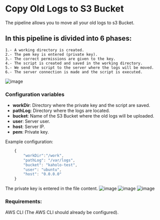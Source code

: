# Copy Old Logs to S3 Bucket

The pipeline allows you to move all your old logs to s3 Bucket.

## In this pipeline is divided into 6 phases:

    1.- A working directory is created.
    2.- The pem key is entered (private key).
    3.- The correct permissions are given to the key.
    4.- The script is created and saved in the working directory.
    5.- We send the script to the server where the logs will be moved.
    6.- The server connection is made and the script is executed.

![image](https://user-images.githubusercontent.com/6090240/153493323-6cdfc2eb-de9b-459e-bea0-73bd1a987388.png)

### Configuration variables

* **workDir**: Directory where the private key and the script are saved.
* **pathLog**: Directory where the logs are located.
* **bucket**: Name of the S3 Bucket where the old logs will be uploaded.
* **user**: Server user.
* **host**: Server IP.
* **pem**: Private key.
    
Example configuration:
```javascript
    {
        "workDir":"/work",
        "pathLog": "/var/logs",
        "bucket": "kaholo-test",
        "user": "ubuntu",
        "host": "0.0.0.0"
    }
```


The private key is entered in the file content.
![image](https://user-images.githubusercontent.com/6090240/153495855-53c9f18c-8202-4825-a1f4-f95da4c35d2b.png)
![image](https://user-images.githubusercontent.com/6090240/153495574-cf8211a6-df1b-40a9-99ad-e86f924a4401.png)
![image](https://user-images.githubusercontent.com/6090240/153493809-c970a751-faff-4495-984e-a9f52727f03f.png)

### Requirements:
AWS CLI (The AWS CLI should already be configured).

